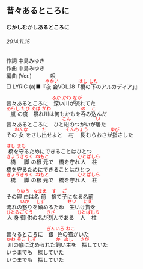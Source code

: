 <style type="text/css">
	ruby{
	    ruby-position: over;
	}
	ruby > rt{font-size: 12px;color:red;}
	p{font:16px;font-size: '楷体'}
</style>
## 昔々あるところに
#### むかしむかしあるところに
###### 2014.11.15


作詞     中島みゆき　　　　　   
作曲      中島みゆき  　　　   
編曲 (Ver.)       　　　
唄  　　    
□ LYRIC (a)■『<ruby><rb>夜会</rb><rp>(</rp><rt>やかい</rt><rp>)</rp></ruby>VOL.18「<ruby><rb>橋</rb><rp>(</rp><rt>はし</rt><rp>)</rp></ruby>の<ruby><rb>下</rb><rp>(</rp><rt>した</rt><rp>)</rp></ruby>のアルカディア」』  

昔々あるところに　<ruby><rb>深</rb><rp>(</rp><rt>ふか</rt><rp>)</rp></ruby>い<ruby><rb>川</rb><rp>(</rp><rt>かわ</rt><rp>)</rp></ruby>が<ruby><rb>流</rb><rp>(</rp><rt>なが</rt><rp>)</rp></ruby>れてた  
<ruby><rb>嵐</rb><rp>(</rp><rt>あらし</rt><rp>)</rp></ruby>の<ruby><rb>度</rb><rp>(</rp><rt>たび</rt><rp>)</rp></ruby>　<ruby><rb>暴</rb><rp>(</rp><rt>あば</rt><rp>)</rp></ruby>れ<ruby><rb>川</rb><rp>(</rp><rt>がわ</rt><rp>)</rp></ruby>は何もかもを<ruby><rb>呑</rb><rp>(</rp><rt>の</rt><rp>)</rp></ruby>み<ruby><rb>込</rb><rp>(</rp><rt>こ</rt><rp>)</rp></ruby>んだ  
昔々あるところに　ひと<ruby><rb>紺</rb><rp>(</rp><rt>こん</rt><rp>)</rp></ruby>のつがいが<ruby><rb>居</rb><rp>(</rp><rt>い</rt><rp>)</rp></ruby>た  
その<ruby><rb>女</rb><rp>(</rp><rt>おんな</rt><rp>)</rp></ruby>をさし<ruby><rb>出</rb><rp>(</rp><rt>だ</rt><rp>)</rp></ruby>せよと　<ruby><rb>村長</rb><rp>(</rp><rt>そんちょう</rt><rp>)</rp></ruby></rb><rp>(</rp><rt>むらおさ</rt><rp>)</rp></ruby>が<ruby><rb>指</rb><rp>(</rp><rt>ゆび</rt><rp>)</rp></ruby>さした  
  
<ruby><rb>橋</rb><rp>(</rp><rt>はし</rt><rp>)</rp></ruby>を<ruby><rb>守</rb><rp>(</rp><rt>まも</rt><rp>)</rp></ruby>るためにできることはひとつ  
<ruby><rb>橋脚</rb><rp>(</rp><rt>きょうきゃく</rt><rp>)</rp></ruby>の<ruby><rb>根元</rb><rp>(</rp><rt>ねもと</rt><rp>)</rp></ruby>で　橋を守れ<ruby><rb>人柱</rb><rp>(</rp><rt>ひとばしら</rt><rp>)</rp></ruby>  
橋を守るためにできることはひとつ  
<ruby><rb>橋脚</rb><rp>(</rp><rt>きょうきゃく</rt><rp>)</rp></ruby>の<ruby><rb>根元</rb><rp>(</rp><rt>ねもと</rt><rp>)</rp></ruby>で　橋を守れ<ruby><rb>人柱</rb><rp>(</rp><rt>ひとばしら</rt><rp>)</rp></ruby>  
  
その<ruby><rb>理由</rb><rp>(</rp><rt>りゆう</rt><rp>)</rp></ruby>は<ruby><rb>名前</rb><rp>(</rp><rt>なまえ</rt><rp>)</rp></ruby>　<ruby><rb>捨</rb><rp>(</rp><rt>す</rt><rp>)</rp></ruby>て<ruby><rb>子</rb><rp>(</rp><rt>ご</rt><rp>)</rp></ruby>になる名前  
流れの<ruby><rb>怒</rb><rp>(</rp><rt>いか</rt><rp>)</rp></ruby>りを<ruby><rb>鎮</rb><rp>(</rp><rt>しず</rt><rp>)</rp></ruby>めるため　<ruby><rb>生</rb><rp>(</rp><rt>せい</rt><rp>)</rp></ruby></rb><rp>(</rp><rt>い</rt><rp>)</rp></ruby>け<ruby><rb>贄</rb><rp>(</rp><rt>にえ</rt><rp>)</rp></ruby>を  
<ruby><rb>人身</rb><rp>(</rp><rt>ひとみ</rt><rp>)</rp></ruby><ruby><rb>御供</rb><rp>(</rp><rt>ごくう</rt><rp>)</rp></ruby>の名が<ruby><rb>刻</rb><rp>(</rp><rt>きざ</rt><rp>)</rp></ruby>んである　<ruby><rb>人柱</rb><rp>(</rp><rt>ひとばしら</rt><rp>)</rp></ruby>  
  
昔々るところに　<ruby><rb>銀色</rb><rp>(</rp><rt>ぎんいろ</rt><rp>)</rp></ruby>の<ruby><rb>猫</rb><rp>(</rp><rt>ねこ</rt><rp>)</rp></ruby>がいた  
<ruby><rb>川</rb><rp>(</rp><rt>かわ</rt><rp>)</rp></ruby>の<ruby><rb>底</rb><rp>(</rp><rt>そこ</rt><rp>)</rp></ruby>に<ruby><rb>沈</rb><rp>(</rp><rt>しず</rt><rp>)</rp></ruby>められた<ruby><rb>飼</rb><rp>(</rp><rt>か</rt><rp>)</rp></ruby>い<ruby><rb>主</rb><rp>(</rp><rt>ぬし</rt><rp>)</rp></ruby>を　<ruby><rb>探</rb><rp>(</rp><rt>さが</rt><rp>)</rp></ruby>していた  
いつまでも　探していた  
いつまでも　探していた  